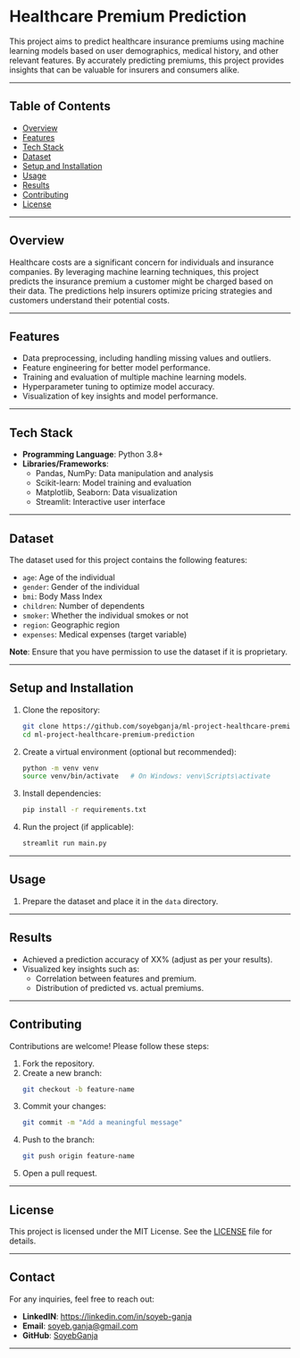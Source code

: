 # Healthcare Premium Prediction

This project aims to predict healthcare insurance premiums using machine learning models based on user demographics, medical history, and other relevant features. By accurately predicting premiums, this project provides insights that can be valuable for insurers and consumers alike.

---

## Table of Contents
- [Overview](#overview)
- [Features](#features)
- [Tech Stack](#tech-stack)
- [Dataset](#dataset)
- [Setup and Installation](#setup-and-installation)
- [Usage](#usage)
- [Results](#results)
- [Contributing](#contributing)
- [License](#license)

---

## Overview
Healthcare costs are a significant concern for individuals and insurance companies. By leveraging machine learning techniques, this project predicts the insurance premium a customer might be charged based on their data. The predictions help insurers optimize pricing strategies and customers understand their potential costs.

---

## Features
- Data preprocessing, including handling missing values and outliers.
- Feature engineering for better model performance.
- Training and evaluation of multiple machine learning models.
- Hyperparameter tuning to optimize model accuracy.
- Visualization of key insights and model performance.

---

## Tech Stack
- **Programming Language**: Python 3.8+
- **Libraries/Frameworks**:
  - Pandas, NumPy: Data manipulation and analysis
  - Scikit-learn: Model training and evaluation
  - Matplotlib, Seaborn: Data visualization
  - Streamlit: Interactive user interface

---

## Dataset
The dataset used for this project contains the following features:
- `age`: Age of the individual
- `gender`: Gender of the individual
- `bmi`: Body Mass Index
- `children`: Number of dependents
- `smoker`: Whether the individual smokes or not
- `region`: Geographic region
- `expenses`: Medical expenses (target variable)

**Note**: Ensure that you have permission to use the dataset if it is proprietary.

---

## Setup and Installation

1. Clone the repository:
   ```bash
   git clone https://github.com/soyebganja/ml-project-healthcare-premium-prediction.git
   cd ml-project-healthcare-premium-prediction
   ```

2. Create a virtual environment (optional but recommended):
   ```bash
   python -m venv venv
   source venv/bin/activate   # On Windows: venv\Scripts\activate
   ```

3. Install dependencies:
   ```bash
   pip install -r requirements.txt
   ```

4. Run the project (if applicable):
   ```bash
   streamlit run main.py
   ```

---

## Usage

1. Prepare the dataset and place it in the `data` directory.


---

## Results
- Achieved a prediction accuracy of XX% (adjust as per your results).
- Visualized key insights such as:
  - Correlation between features and premium.
  - Distribution of predicted vs. actual premiums.

---

## Contributing
Contributions are welcome! Please follow these steps:

1. Fork the repository.
2. Create a new branch:
   ```bash
   git checkout -b feature-name
   ```
3. Commit your changes:
   ```bash
   git commit -m "Add a meaningful message"
   ```
4. Push to the branch:
   ```bash
   git push origin feature-name
   ```
5. Open a pull request.

---

## License
This project is licensed under the MIT License. See the [LICENSE](LICENSE) file for details.

---

## Contact
For any inquiries, feel free to reach out:
- **LinkedIN**: https://linkedin.com/in/soyeb-ganja
- **Email**: soyeb.ganja@gmail.com
- **GitHub**: [SoyebGanja](https://github.com/soyebganja)

---
